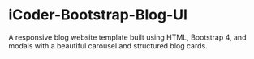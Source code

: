 # iCoder-Bootstrap-Blog-UI
A responsive blog website template built using HTML, Bootstrap 4, and modals with a beautiful carousel and structured blog cards.
